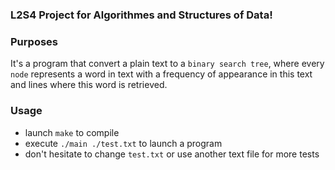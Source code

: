 ### L2S4 Project for Algorithmes and Structures of Data!

### Purposes
It's a program that convert a plain text to a `binary search tree`, 
where every `node` represents a word in text with a frequency of appearance in this text
and lines where this word is retrieved.
### Usage
- launch `make` to compile
- execute `./main ./test.txt` to launch a program
- don't hesitate to change `test.txt` or use another text file for more tests
